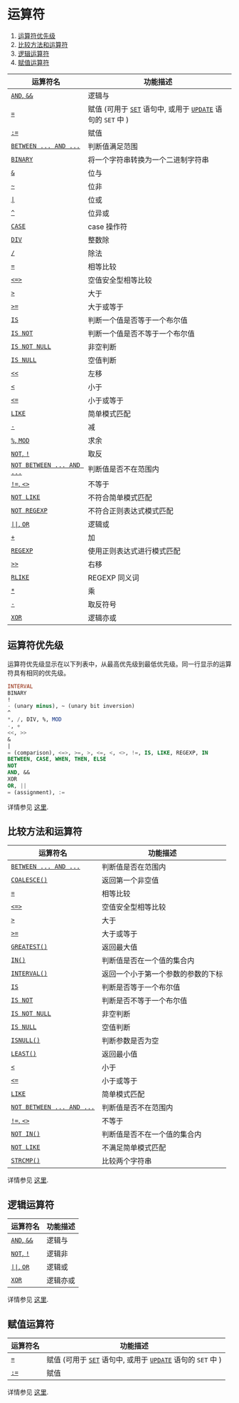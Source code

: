 # 运算符

1. [运算符优先级](#operator-precedence)
2. [比较方法和运算符](#comparison-functions-and-operators)
3. [逻辑运算符](#comparison-functions-and-operators)
4. [赋值运算符](#comparison-functions-and-operators)

| 运算符名                                     | 功能描述                                     |
| ---------------------------------------- | ---------------------------------------- |
| [`AND`, `&&`](https://dev.mysql.com/doc/refman/5.7/en/logical-operators.html#operator_and) | 逻辑与                                      |
| [`=`](https://dev.mysql.com/doc/refman/5.7/en/assignment-operators.html#operator_assign-equal) | 赋值 (可用于 [`SET`](https://dev.mysql.com/doc/refman/5.7/en/set-variable.html) 语句中, 或用于 [`UPDATE`](https://dev.mysql.com/doc/refman/5.7/en/update.html) 语句的 `SET` 中 ) |
| [`:=`](https://dev.mysql.com/doc/refman/5.7/en/assignment-operators.html#operator_assign-value) | 赋值                                       |
| [`BETWEEN ... AND ...`](https://dev.mysql.com/doc/refman/5.7/en/comparison-operators.html#operator_between) | 判断值满足范围                                  |
| [`BINARY`](https://dev.mysql.com/doc/refman/5.7/en/cast-functions.html#operator_binary) | 将一个字符串转换为一个二进制字符串                        |
| [`&`](https://dev.mysql.com/doc/refman/5.7/en/bit-functions.html#operator_bitwise-and) | 位与                                       |
| [`~`](https://dev.mysql.com/doc/refman/5.7/en/bit-functions.html#operator_bitwise-invert) | 位非                                       |
| [`\|`](https://dev.mysql.com/doc/refman/5.7/en/bit-functions.html#operator_bitwise-or) | 位或                                       |
| [`^`](https://dev.mysql.com/doc/refman/5.7/en/bit-functions.html#operator_bitwise-xor) | 位异或                                      |
| [`CASE`](https://dev.mysql.com/doc/refman/5.7/en/control-flow-functions.html#operator_case) | case 操作符                                 |
| [`DIV`](https://dev.mysql.com/doc/refman/5.7/en/arithmetic-functions.html#operator_div) | 整数除                                      |
| [`/`](https://dev.mysql.com/doc/refman/5.7/en/arithmetic-functions.html#operator_divide) | 除法                                       |
| [`=`](https://dev.mysql.com/doc/refman/5.7/en/comparison-operators.html#operator_equal) | 相等比较                                     |
| [`<=>`](https://dev.mysql.com/doc/refman/5.7/en/comparison-operators.html#operator_equal-to) | 空值安全型相等比较                                |
| [`>`](https://dev.mysql.com/doc/refman/5.7/en/comparison-operators.html#operator_greater-than) | 大于                                       |
| [`>=`](https://dev.mysql.com/doc/refman/5.7/en/comparison-operators.html#operator_greater-than-or-equal) | 大于或等于                                    |
| [`IS`](https://dev.mysql.com/doc/refman/5.7/en/comparison-operators.html#operator_is) | 判断一个值是否等于一个布尔值                           |
| [`IS NOT`](https://dev.mysql.com/doc/refman/5.7/en/comparison-operators.html#operator_is-not) | 判断一个值是否不等于一个布尔值                          |
| [`IS NOT NULL`](https://dev.mysql.com/doc/refman/5.7/en/comparison-operators.html#operator_is-not-null) | 非空判断                                     |
| [`IS NULL`](https://dev.mysql.com/doc/refman/5.7/en/comparison-operators.html#operator_is-null) | 空值判断                                     |
| [`<<`](https://dev.mysql.com/doc/refman/5.7/en/bit-functions.html#operator_left-shift) | 左移                                       |
| [`<`](https://dev.mysql.com/doc/refman/5.7/en/comparison-operators.html#operator_less-than) | 小于                                       |
| [`<=`](https://dev.mysql.com/doc/refman/5.7/en/comparison-operators.html#operator_less-than-or-equal) | 小于或等于                                    |
| [`LIKE`](https://dev.mysql.com/doc/refman/5.7/en/string-comparison-functions.html#operator_like) | 简单模式匹配                                   |
| [`-`](https://dev.mysql.com/doc/refman/5.7/en/arithmetic-functions.html#operator_minus) | 减                                        |
| [`%`, `MOD`](https://dev.mysql.com/doc/refman/5.7/en/arithmetic-functions.html#operator_mod) | 求余                                       |
| [`NOT`, `!`](https://dev.mysql.com/doc/refman/5.7/en/logical-operators.html#operator_not) | 取反                                       |
| [`NOT BETWEEN ... AND ...`](https://dev.mysql.com/doc/refman/5.7/en/comparison-operators.html#operator_not-between) | 判断值是否不在范围内                               |
| [`!=`, `<>`](https://dev.mysql.com/doc/refman/5.7/en/comparison-operators.html#operator_not-equal) | 不等于                                      |
| [`NOT LIKE`](https://dev.mysql.com/doc/refman/5.7/en/string-comparison-functions.html#operator_not-like) | 不符合简单模式匹配                                |
| [`NOT REGEXP`](https://dev.mysql.com/doc/refman/5.7/en/regexp.html#operator_not-regexp) | 不符合正则表达式模式匹配                             |
| [`\|\|`, `OR`](https://dev.mysql.com/doc/refman/5.7/en/logical-operators.html#operator_or) | 逻辑或                                      |
| [`+`](https://dev.mysql.com/doc/refman/5.7/en/arithmetic-functions.html#operator_plus) | 加                                        |
| [`REGEXP`](https://dev.mysql.com/doc/refman/5.7/en/regexp.html#operator_regexp) | 使用正则表达式进行模式匹配                            |
| [`>>`](https://dev.mysql.com/doc/refman/5.7/en/bit-functions.html#operator_right-shift) | 右移                                       |
| [`RLIKE`](https://dev.mysql.com/doc/refman/5.7/en/regexp.html#operator_regexp) | REGEXP 同义词                               |
| [`*`](https://dev.mysql.com/doc/refman/5.7/en/arithmetic-functions.html#operator_times) | 乘                                        |
| [`-`](https://dev.mysql.com/doc/refman/5.7/en/arithmetic-functions.html#operator_unary-minus) | 取反符号                                     |
| [`XOR`](https://dev.mysql.com/doc/refman/5.7/en/logical-operators.html#operator_xor) | 逻辑亦或                                     |

## 运算符优先级

运算符优先级显示在以下列表中，从最高优先级到最低优先级。同一行显示的运算符具有相同的优先级。

``` sql
INTERVAL
BINARY
!
- (unary minus), ~ (unary bit inversion)
^
*, /, DIV, %, MOD
-, +
<<, >>
&
|
= (comparison), <=>, >=, >, <=, <, <>, !=, IS, LIKE, REGEXP, IN
BETWEEN, CASE, WHEN, THEN, ELSE
NOT
AND, &&
XOR
OR, ||
= (assignment), :=
```

详情参见 [这里](https://dev.mysql.com/doc/refman/5.7/en/operator-precedence.html).

## 比较方法和运算符

| 运算符名                                     | 功能描述              |
| ---------------------------------------- | ----------------- |
| [`BETWEEN ... AND ...`](https://dev.mysql.com/doc/refman/5.7/en/comparison-operators.html#operator_between) | 判断值是否在范围内         |
| [`COALESCE()`](https://dev.mysql.com/doc/refman/5.7/en/comparison-operators.html#function_coalesce) | 返回第一个非空值          |
| [`=`](https://dev.mysql.com/doc/refman/5.7/en/comparison-operators.html#operator_equal) | 相等比较              |
| [`<=>`](https://dev.mysql.com/doc/refman/5.7/en/comparison-operators.html#operator_equal-to) | 空值安全型相等比较         |
| [`>`](https://dev.mysql.com/doc/refman/5.7/en/comparison-operators.html#operator_greater-than) | 大于                |
| [`>=`](https://dev.mysql.com/doc/refman/5.7/en/comparison-operators.html#operator_greater-than-or-equal) | 大于或等于             |
| [`GREATEST()`](https://dev.mysql.com/doc/refman/5.7/en/comparison-operators.html#function_greatest) | 返回最大值             |
| [`IN()`](https://dev.mysql.com/doc/refman/5.7/en/comparison-operators.html#function_in) | 判断值是否在一个值的集合内     |
| [`INTERVAL()`](https://dev.mysql.com/doc/refman/5.7/en/comparison-operators.html#function_interval) | 返回一个小于第一个参数的参数的下标 |
| [`IS`](https://dev.mysql.com/doc/refman/5.7/en/comparison-operators.html#operator_is) | 判断是否等于一个布尔值       |
| [`IS NOT`](https://dev.mysql.com/doc/refman/5.7/en/comparison-operators.html#operator_is-not) | 判断是否不等于一个布尔值      |
| [`IS NOT NULL`](https://dev.mysql.com/doc/refman/5.7/en/comparison-operators.html#operator_is-not-null) | 非空判断              |
| [`IS NULL`](https://dev.mysql.com/doc/refman/5.7/en/comparison-operators.html#operator_is-null) | 空值判断              |
| [`ISNULL()`](https://dev.mysql.com/doc/refman/5.7/en/comparison-operators.html#function_isnull) | 判断参数是否为空          |
| [`LEAST()`](https://dev.mysql.com/doc/refman/5.7/en/comparison-operators.html#function_least) | 返回最小值             |
| [`<`](https://dev.mysql.com/doc/refman/5.7/en/comparison-operators.html#operator_less-than) | 小于                |
| [`<=`](https://dev.mysql.com/doc/refman/5.7/en/comparison-operators.html#operator_less-than-or-equal) | 小于或等于             |
| [`LIKE`](https://dev.mysql.com/doc/refman/5.7/en/string-comparison-functions.html#operator_like) | 简单模式匹配            |
| [`NOT BETWEEN ... AND ...`](https://dev.mysql.com/doc/refman/5.7/en/comparison-operators.html#operator_not-between) | 判断值是否不在范围内        |
| [`!=`, `<>`](https://dev.mysql.com/doc/refman/5.7/en/comparison-operators.html#operator_not-equal) | 不等于               |
| [`NOT IN()`](https://dev.mysql.com/doc/refman/5.7/en/comparison-operators.html#function_not-in) | 判断值是否不在一个值的集合内    |
| [`NOT LIKE`](https://dev.mysql.com/doc/refman/5.7/en/string-comparison-functions.html#operator_not-like) | 不满足简单模式匹配         |
| [`STRCMP()`](https://dev.mysql.com/doc/refman/5.7/en/string-comparison-functions.html#function_strcmp) | 比较两个字符串           |

详情参见 [这里](https://dev.mysql.com/doc/refman/5.7/en/comparison-operators.html).

## 逻辑运算符

| 运算符名                                     | 功能描述 |
| ---------------------------------------- | ---- |
| [`AND`, `&&`](https://dev.mysql.com/doc/refman/5.7/en/logical-operators.html#operator_and) | 逻辑与  |
| [`NOT`, `!`](https://dev.mysql.com/doc/refman/5.7/en/logical-operators.html#operator_not) | 逻辑非  |
| [`\|\|`, `OR`](https://dev.mysql.com/doc/refman/5.7/en/logical-operators.html#operator_or) | 逻辑或  |
| [`XOR`](https://dev.mysql.com/doc/refman/5.7/en/logical-operators.html#operator_xor) | 逻辑亦或 |

详情参见 [这里](https://dev.mysql.com/doc/refman/5.7/en/group-by-handling.html).

## 赋值运算符

| 运算符名                                     | 功能描述                                     |
| ---------------------------------------- | ---------------------------------------- |
| [`=`](https://dev.mysql.com/doc/refman/5.7/en/assignment-operators.html#operator_assign-equal) | 赋值 (可用于 [`SET`](https://dev.mysql.com/doc/refman/5.7/en/set-variable.html) 语句中, 或用于 [`UPDATE`](https://dev.mysql.com/doc/refman/5.7/en/update.html) 语句的 `SET` 中 ) |
| [`:=`](https://dev.mysql.com/doc/refman/5.7/en/assignment-operators.html#operator_assign-value) | 赋值                                       |

详情参见 [这里](https://dev.mysql.com/doc/refman/5.7/en/group-by-functional-dependence.html).
